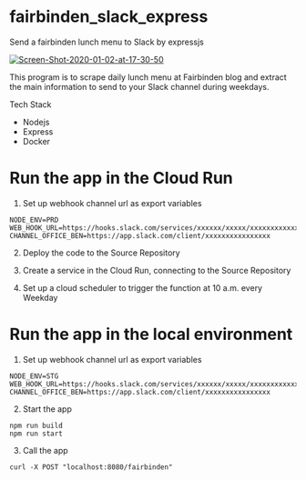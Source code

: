 # fairbinden_slack_express

Send a fairbinden lunch menu to Slack by expressjs

<a href="https://ibb.co/JCM4516"><img src="https://i.ibb.co/nR5vzGd/Screen-Shot-2020-01-02-at-17-30-50.png" alt="Screen-Shot-2020-01-02-at-17-30-50" border="0"></a>

This program is to scrape daily lunch menu at Fairbinden blog and extract the main information to send to your Slack channel during weekdays.

Tech Stack

- Nodejs
- Express
- Docker

# Run the app in the Cloud Run

1. Set up webhook channel url as export variables

```
NODE_ENV=PRD
WEB_HOOK_URL=https://hooks.slack.com/services/xxxxxx/xxxxx/xxxxxxxxxxxxxxxxxxxxx
CHANNEL_OFFICE_BEN=https://app.slack.com/client/xxxxxxxxxxxxxxxx
```

2. Deploy the code to the Source Repository

3. Create a service in the Cloud Run, connecting to the Source Repository

4. Set up a cloud scheduler to trigger the function at 10 a.m. every Weekday

# Run the app in the local environment

1. Set up webhook channel url as export variables

```
NODE_ENV=STG
WEB_HOOK_URL=https://hooks.slack.com/services/xxxxxx/xxxxx/xxxxxxxxxxxxxxxxxxxxx
CHANNEL_OFFICE_BEN=https://app.slack.com/client/xxxxxxxxxxxxxxxx
```

2. Start the app

```
npm run build
npm run start
```

3. Call the app

```
curl -X POST "localhost:8080/fairbinden"
```
